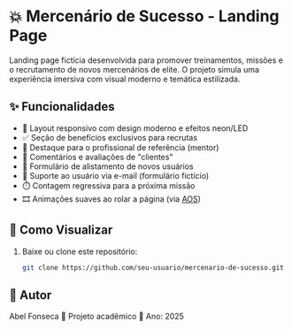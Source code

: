 # 💥 Mercenário de Sucesso - Landing Page

Landing page fictícia desenvolvida para promover treinamentos, missões e o recrutamento de novos mercenários de elite. O projeto simula uma experiência imersiva com visual moderno e temática estilizada.

## ✨ Funcionalidades

- 🎯 Layout responsivo com design moderno e efeitos neon/LED
- ✅ Seção de benefícios exclusivos para recrutas
- 🧠 Destaque para o profissional de referência (mentor)
- 💬 Comentários e avaliações de "clientes"
- 📝 Formulário de alistamento de novos usuários
- 📧 Suporte ao usuário via e-mail (formulário fictício)
- ⏱️ Contagem regressiva para a próxima missão
- 🎞️ Animações suaves ao rolar a página (via [AOS](https://michalsnik.github.io/aos/))

## 🚀 Como Visualizar

1. Baixe ou clone este repositório:
   ```bash
   git clone https://github.com/seu-usuario/mercenario-de-sucesso.git

## 👤 Autor
Abel Fonseca
💼 Projeto acadêmico 
📅 Ano: 2025
